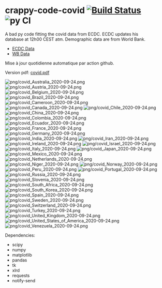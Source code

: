 # crappy-code-covid [![Build Status](https://cloud.drone.io/api/badges/a-lemonnier/crappy-code-covid/status.svg)](https://cloud.drone.io/a-lemonnier/crappy-code-covid) ![py CI](https://github.com/a-lemonnier/crappy-code-covid/workflows/py%20CI/badge.svg)
 
A bad py code fitting the covid data from ECDC. ECDC updates his database at 12h00 CEST atm. Demographic data are from World Bank.
 
- [ECDC Data](https://www.ecdc.europa.eu/en/publications-data/download-todays-data-geographic-distribution-covid-19-cases-worldwide)
- [WB Data](https://data.worldbank.org/indicator/sp.pop.totl)
 
 
Mise à jour quotidienne automatique par action github.
 
Version pdf: [covid.pdf](https://github.com/a-lemonnier/crappy-code-covid/raw/master/covid.pdf)
 
![png/covid_Australia_2020-09-24.png](png/covid_Australia_2020-09-24.png)
![png/covid_Austria_2020-09-24.png](png/covid_Austria_2020-09-24.png)
![png/covid_Belgium_2020-09-24.png](png/covid_Belgium_2020-09-24.png)
![png/covid_Brazil_2020-09-24.png](png/covid_Brazil_2020-09-24.png)
![png/covid_Cameroon_2020-09-24.png](png/covid_Cameroon_2020-09-24.png)
![png/covid_Canada_2020-09-24.png](png/covid_Canada_2020-09-24.png)
![png/covid_Chile_2020-09-24.png](png/covid_Chile_2020-09-24.png)
![png/covid_China_2020-09-24.png](png/covid_China_2020-09-24.png)
![png/covid_Colombia_2020-09-24.png](png/covid_Colombia_2020-09-24.png)
![png/covid_Ecuador_2020-09-24.png](png/covid_Ecuador_2020-09-24.png)
![png/covid_France_2020-09-24.png](png/covid_France_2020-09-24.png)
![png/covid_Germany_2020-09-24.png](png/covid_Germany_2020-09-24.png)
![png/covid_India_2020-09-24.png](png/covid_India_2020-09-24.png)
![png/covid_Iran_2020-09-24.png](png/covid_Iran_2020-09-24.png)
![png/covid_Ireland_2020-09-24.png](png/covid_Ireland_2020-09-24.png)
![png/covid_Israel_2020-09-24.png](png/covid_Israel_2020-09-24.png)
![png/covid_Italy_2020-09-24.png](png/covid_Italy_2020-09-24.png)
![png/covid_Japan_2020-09-24.png](png/covid_Japan_2020-09-24.png)
![png/covid_Mexico_2020-09-24.png](png/covid_Mexico_2020-09-24.png)
![png/covid_Netherlands_2020-09-24.png](png/covid_Netherlands_2020-09-24.png)
![png/covid_Niger_2020-09-24.png](png/covid_Niger_2020-09-24.png)
![png/covid_Norway_2020-09-24.png](png/covid_Norway_2020-09-24.png)
![png/covid_Peru_2020-09-24.png](png/covid_Peru_2020-09-24.png)
![png/covid_Portugal_2020-09-24.png](png/covid_Portugal_2020-09-24.png)
![png/covid_Russia_2020-09-24.png](png/covid_Russia_2020-09-24.png)
![png/covid_Slovenia_2020-09-24.png](png/covid_Slovenia_2020-09-24.png)
![png/covid_South_Africa_2020-09-24.png](png/covid_South_Africa_2020-09-24.png)
![png/covid_South_Korea_2020-09-24.png](png/covid_South_Korea_2020-09-24.png)
![png/covid_Spain_2020-09-24.png](png/covid_Spain_2020-09-24.png)
![png/covid_Sweden_2020-09-24.png](png/covid_Sweden_2020-09-24.png)
![png/covid_Switzerland_2020-09-24.png](png/covid_Switzerland_2020-09-24.png)
![png/covid_Turkey_2020-09-24.png](png/covid_Turkey_2020-09-24.png)
![png/covid_United_Kingdom_2020-09-24.png](png/covid_United_Kingdom_2020-09-24.png)
![png/covid_United_States_of_America_2020-09-24.png](png/covid_United_States_of_America_2020-09-24.png)
![png/covid_Venezuela_2020-09-24.png](png/covid_Venezuela_2020-09-24.png)
 
Dependencies:
- scipy
- numpy
- matplotlib
- pandas
- tk
- xlrd
- requests
- notify-send
